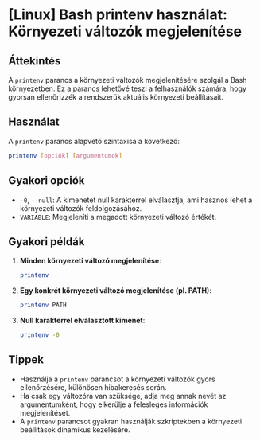# [Linux] Bash printenv használat: Környezeti változók megjelenítése

## Áttekintés
A `printenv` parancs a környezeti változók megjelenítésére szolgál a Bash környezetben. Ez a parancs lehetővé teszi a felhasználók számára, hogy gyorsan ellenőrizzék a rendszerük aktuális környezeti beállításait.

## Használat
A `printenv` parancs alapvető szintaxisa a következő:

```bash
printenv [opciók] [argumentumok]
```

## Gyakori opciók
- `-0`, `--null`: A kimenetet null karakterrel elválasztja, ami hasznos lehet a környezeti változók feldolgozásához.
- `VARIABLE`: Megjeleníti a megadott környezeti változó értékét.

## Gyakori példák
1. **Minden környezeti változó megjelenítése**:
   ```bash
   printenv
   ```

2. **Egy konkrét környezeti változó megjelenítése (pl. PATH)**:
   ```bash
   printenv PATH
   ```

3. **Null karakterrel elválasztott kimenet**:
   ```bash
   printenv -0
   ```

## Tippek
- Használja a `printenv` parancsot a környezeti változók gyors ellenőrzésére, különösen hibakeresés során.
- Ha csak egy változóra van szüksége, adja meg annak nevét az argumentumként, hogy elkerülje a felesleges információk megjelenítését.
- A `printenv` parancsot gyakran használják szkriptekben a környezeti beállítások dinamikus kezelésére.